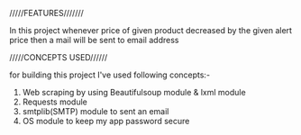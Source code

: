 /////FEATURES///////

In this project whenever price of given product decreased by the given alert price then a mail will be sent to email address



/////CONCEPTS USED//////

for building this project I've used following
concepts:-

1) Web scraping by using Beautifulsoup module & lxml module
2) Requests module
3) smtplib(SMTP) module to sent an email
4) OS module to keep my app password secure

